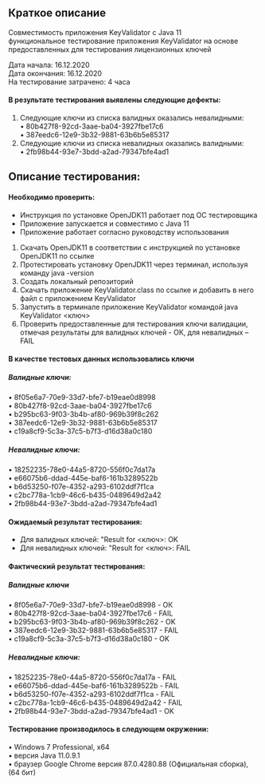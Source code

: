 Краткое описание
------------------------------------

Совместимость приложения KeyValidator c Java 11  
функциональное тестирование приложения KeyValidator на основе предоставленных для тестирования лицензионных ключей 

Дата начала: 16.12.2020  
Дата окончания: 16.12.2020  
На тестирование затрачено: 4 часа  

#### В результате тестирования выявлены следующие дефекты:  
1.	Следующие ключи из списка валидных оказались невалидными:  
•	80b427f8-92cd-3aae-ba04-3927fbe17c6  
•	387eedc6-12e9-3b32-9881-63b6b5e85317  
2.	Следующие ключи из списка невалидных оказались валидными:  
•	2fb98b44-93e7-3bdd-a2ad-79347bfe4ad1  

## Описание тестирования:

#### Необходимо проверить:  
* Инструкция по установке OpenJDK11 работает под ОС тестировщика
* Приложение запускается и совместимо с Java 11
*	Приложение работает согласно руководству использования

1.	Скачать OpenJDK11 в соответствии с инструкцией по установке OpenJDK11 по ссылке
2.	Протестировать установку OpenJDK11 через терминал, используя команду java -version
3.	Создать локальный репозиторий 
4.	Скачать приложение KeyValidator.class по ссылке и добавить в него файл с приложением KeyValidator
5.	Запустить в терминале приложение KeyValidator командой java KeyValidator <ключ>
6.	Проверить предоставленные для тестирования ключи валидации, отмечая результаты для валидных ключей - ОК, для невалидных – FAIL

#### В качестве тестовых данных использовались ключи 

##### Валидные ключи:
•	8f05e6a7-70e9-33d7-bfe7-b19eae0d8998  
•	80b427f8-92cd-3aae-ba04-3927fbe17c6  
•	b295bc63-9f03-3b4b-af80-969b39f8c262  
•	387eedc6-12e9-3b32-9881-63b6b5e85317  
•	c19a8cf9-5c3a-37c5-b7f3-d16d38a0c180  

##### Невалидные ключи:  
•	18252235-78e0-44a5-8720-556f0c7da17a  
•	e66075b6-ddad-445e-baf6-161b3289522b  
•	b6d53250-f07e-4352-a293-6102ddf7f1ca  
•	c2bc778a-1cb9-46c6-b435-0489649d2a42  
•	2fb98b44-93e7-3bdd-a2ad-79347bfe4ad1  

#### Ожидаемый результат тестирования:

* Для валидных ключей: "Result for <ключ>: OK  
* Для невалидных ключей: "Result for <ключ>: FAIL

#### Фактический результат тестирования:

##### Валидные ключи   

•	8f05e6a7-70e9-33d7-bfe7-b19eae0d8998 - ОК  
•	80b427f8-92cd-3aae-ba04-3927fbe17c6 - FAIL  
•	b295bc63-9f03-3b4b-af80-969b39f8c262 - OK  
•	387eedc6-12e9-3b32-9881-63b6b5e85317 - FAIL  
•	c19a8cf9-5c3a-37c5-b7f3-d16d38a0c180 - OK

##### Невалидные ключи:

•	18252235-78e0-44a5-8720-556f0c7da17a - FAIL   
•	e66075b6-ddad-445e-baf6-161b3289522b - FAIL  
•	b6d53250-f07e-4352-a293-6102ddf7f1ca - FAIL  
•	c2bc778a-1cb9-46c6-b435-0489649d2a42 - FAIL  
•	2fb98b44-93e7-3bdd-a2ad-79347bfe4ad1 - OK

#### Тестирование производилось в следующем окружении: 
•	Windows 7 Professional, x64  
•	версия Java 11.0.9.1  
•	браузер Google Chrome версия 87.0.4280.88 (Официальная сборка), (64 бит)
